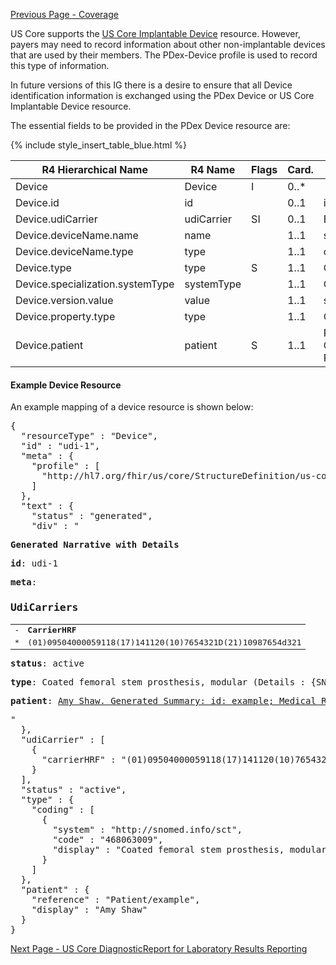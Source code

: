 [Previous Page - Coverage](Coverage.html)

US Core supports the [US Core Implantable Device](http://hl7.org/fhir/us/core/StructureDefinition-us-core-implantable-device.html) resource. However, 
 payers may need to record information about other non-implantable devices
 that are used by their members. The PDex-Device profile is used to record this type of information. 

In future versions of this IG there is a desire to ensure that all Device identification information is exchanged using the PDex Device or US Core Implantable Device resource.  

The essential fields to be provided in the PDex Device resource are:

{% include style_insert_table_blue.html %}

| R4 Hierarchical Name             | R4 Name    | Flags | Card. | Type                               |
|----------------------------------|------------|-------|-------|------------------------------------|
| Device                           | Device     | I     | 0..*  |                                    |
| Device.id                        | id         |      | 0..1  | id                                 |
| Device.udiCarrier                | udiCarrier | SI   | 0..1  | BackboneElement                    |
| Device.deviceName.name           | name       |       | 1..1  | string                             |
| Device.deviceName.type           | type       |       | 1..1  | code                               |
| Device.type                      | type       | S     | 1..1  | CodeableConcept                    |
| Device.specialization.systemType | systemType |       | 1..1  | CodeableConcept                    |
| Device.version.value             | value      |       | 1..1  | string                             |
| Device.property.type             | type       |       | 1..1  | CodeableConcept                    |
| Device.patient                   | patient    | S     | 1..1  | Reference(US Core Patient Profile) |


#### Example Device Resource

An example mapping of a device resource is shown below:

<pre>
{
  "resourceType" : "Device",
  "id" : "udi-1",
  "meta" : {
    "profile" : [
      "http://hl7.org/fhir/us/core/StructureDefinition/us-core-device"
    ]
  },
  "text" : {
    "status" : "generated",
    "div" : "<div xmlns=\"http://www.w3.org/1999/xhtml\"><p><b>Generated Narrative with Details</b></p><p><b>id</b>: udi-1</p><p><b>meta</b>: </p><h3>UdiCarriers</h3><table class=\"grid\"><tr><td>-</td><td><b>CarrierHRF</b></td></tr><tr><td>*</td><td>(01)09504000059118(17)141120(10)7654321D(21)10987654d321</td></tr></table><p><b>status</b>: active</p><p><b>type</b>: Coated femoral stem prosthesis, modular <span style=\"background: LightGoldenRodYellow\">(Details : {SNOMED CT code '468063009' = 'Coated femoral stem prosthesis, modular (physical object)', given as 'Coated femoral stem prosthesis, modular'})</span></p><p><b>patient</b>: <a href=\"Patient-example.html\">Amy Shaw. Generated Summary: id: example; Medical Record Number = 1032702 (USUAL); active; Amy V. Shaw ; ph: 555-555-5555(HOME), amy.shaw@example.com; gender: female; birthDate: Feb 20, 2007</a></p></div>"
  },
  "udiCarrier" : [
    {
      "carrierHRF" : "(01)09504000059118(17)141120(10)7654321D(21)10987654d321"
    }
  ],
  "status" : "active",
  "type" : {
    "coding" : [
      {
        "system" : "http://snomed.info/sct",
        "code" : "468063009",
        "display" : "Coated femoral stem prosthesis, modular"
      }
    ]
  },
  "patient" : {
    "reference" : "Patient/example",
    "display" : "Amy Shaw"
  }
}
</pre>



[Next Page - US Core DiagnosticReport for Laboratory Results Reporting](USCoreDiagnosticReportforLaboratoryResultsReporting.html)
